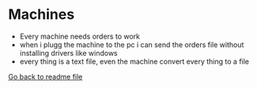 
# Machines

- Every machine needs orders to work
- when i plugg the machine to the pc i can send the orders file without installing drivers like windows
- every thing is a text file, even the machine convert every thing to a file

[Go back to readme file](/readme.md)